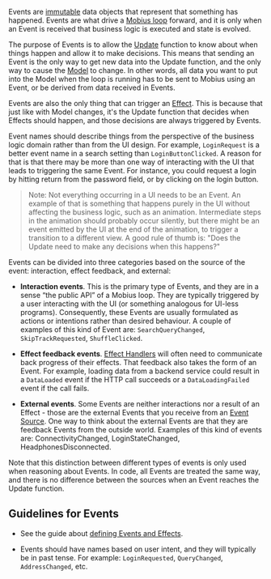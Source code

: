 Events are [immutable](../patterns/Immutability.md) data objects that represent that something has
happened. Events are what drive a [Mobius loop](./Mobius-Loop.md) forward, and it is only when an
Event is received that business logic is executed and state is evolved.

The purpose of Events is to allow the [Update](./Update.md) function to know about when things
happen and allow it to make decisions. This means that sending an Event is the only way to get new
data into the Update function, and the only way to cause the [Model](./Model.md) to change. In other
words, all data you want to put into the Model when the loop is running has to be sent to Mobius
using an Event, or be derived from data received in Events.

Events are also the only thing that can trigger an [Effect](./Effect.md). This is because that just
like with Model changes, it's the Update function that decides when Effects should happen, and those
decisions are always triggered by Events.

Event names should describe things from the perspective of the business logic domain rather than
from the UI design. For example, `LoginRequest` is a better event name in a search setting
than `LoginButtonClicked`. A reason for that is that there may be more than one way of interacting
with the UI that leads to triggering the same Event. For instance, you could request a login by
hitting return from the password field, or by clicking on the login button.

> Note: Not everything occurring in a UI needs to be an Event. An example of that is something that
> happens purely in the UI without affecting the business logic, such as an animation. Intermediate
> steps in the animation should probably occur silently, but there might be an event emitted by the
> UI at the end of the animation, to trigger a transition to a different view. A good rule of thumb
> is: "Does the Update need to make any decisions when this happens?"

Events can be divided into three categories based on the source of the event: interaction, effect
feedback, and external:

- **Interaction events**. This is the primary type of Events, and they are in a sense “the public
  API” of a Mobius loop. They are typically triggered by a user interacting with the UI (or
  something analogous for UI-less programs). Consequently, these Events are usually formulated as
  actions or intentions rather than desired behaviour. A couple of examples of this kind of Event
  are: `SearchQueryChanged`, `SkipTrackRequested`, `ShuffleClicked`.

- **Effect feedback events**. [Effect Handlers](./Effect-Handler.md) will often need to communicate
  back progress of their effects. That feedback also takes the form of an Event. For example,
  loading data from a backend service could result in a `DataLoaded` event if the HTTP call succeeds
  or a `DataLoadingFailed` event if the call fails.

- **External events**. Some Events are neither interactions nor a result of an Effect - those are
  the external Events that you receive from an [Event Source](./Event-Source.md). One way to think
  about the external Events are that they are feedback Events from the outside world. Examples of
  this kind of events are: ConnectivityChanged, LoginStateChanged, HeadphonesDisconnected.

Note that this distinction between different types of events is only used when reasoning about
Events. In code, all Events are treated the same way, and there is no difference between the sources
when an Event reaches the Update function.

## Guidelines for Events

- See the guide about [defining Events and Effects](../patterns/Events-and-Effects.md).

- Events should have names based on user intent, and they will typically be in past tense. For
  example: `LoginRequested`, `QueryChanged`, `AddressChanged`, etc. 
